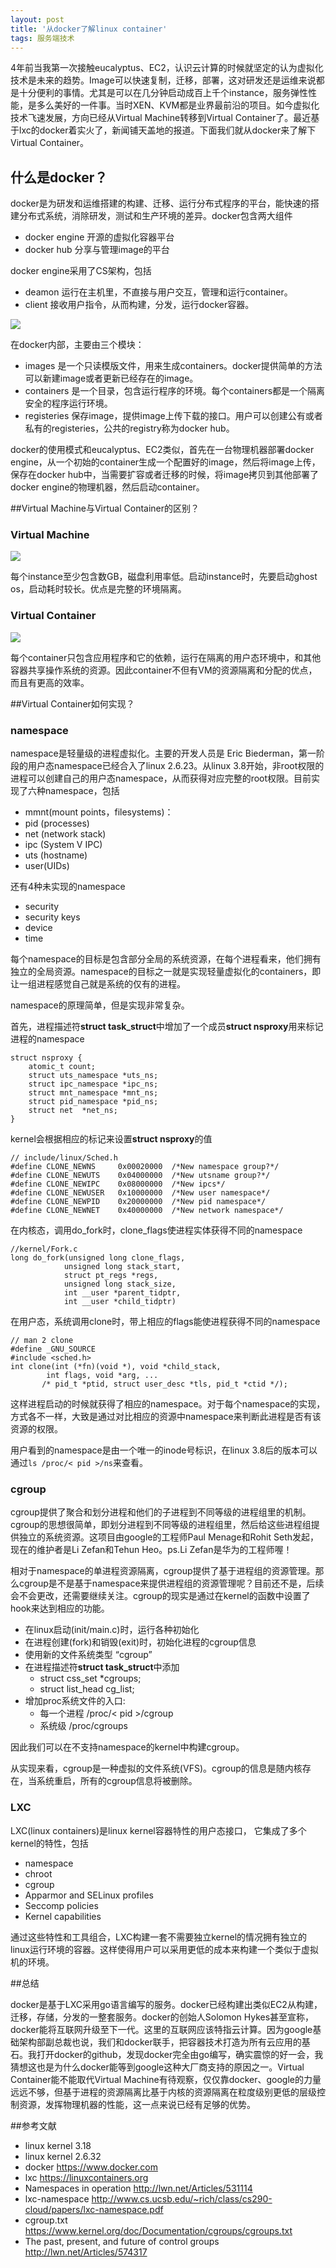 ```yaml
---
layout: post
title: '从docker了解linux container'
tags: 服务端技术
---
```


4年前当我第一次接触eucalyptus、EC2，认识云计算的时候就坚定的认为虚拟化技术是未来的趋势。Image可以快速复制，迁移，部署，这对研发还是运维来说都是十分便利的事情。尤其是可以在几分钟启动成百上千个instance，服务弹性性能，是多么美好的一件事。当时XEN、KVM都是业界最前沿的项目。如今虚拟化技术飞速发展，方向已经从Virtual Machine转移到Virtual Container了。最近基于lxc的docker着实火了，新闻铺天盖地的报道。下面我们就从docker来了解下Virtual Container。
 
 
 
## 什么是docker？
 

docker是为研发和运维搭建的构建、迁移、运行分布式程序的平台，能快速的搭建分布式系统，消除研发，测试和生产环境的差异。docker包含两大组件

* docker engine 开源的虚拟化容器平台
* docker hub 分享与管理image的平台 

docker engine采用了CS架构，包括
 
* deamon 运行在主机里，不直接与用户交互，管理和运行container。
* client 接收用户指令，从而构建，分发，运行docker容器。
 
![]({{site.baseurl}}/img/5.png)
 

在docker内部，主要由三个模块：
 
* images 是一个只读模版文件，用来生成containers。docker提供简单的方法可以新建image或者更新已经存在的image。
* containers 是一个目录，包含运行程序的环境。每个containers都是一个隔离安全的程序运行环境。
* registeries 保存image，提供image上传下载的接口。用户可以创建公有或者私有的registeries，公共的registry称为docker hub。
 
docker的使用模式和eucalyptus、EC2类似，首先在一台物理机器部署docker engine，从一个初始的container生成一个配置好的image，然后将image上传，保存在docker hub中，当需要扩容或者迁移的时候，将image拷贝到其他部署了docker engine的物理机器，然后启动container。
 
 
 
##Virtual Machine与Virtual Container的区别？ 
 
 
### Virtual Machine ##
 
![]({{site.baseurl}}/img/3.png)
 
每个instance至少包含数GB，磁盘利用率低。启动instance时，先要启动ghost os，启动耗时较长。优点是完整的环境隔离。
 
### Virtual Container ###
 
![]({{site.baseurl}}/img/4.png)
 
每个container只包含应用程序和它的依赖，运行在隔离的用户态环境中，和其他容器共享操作系统的资源。因此container不但有VM的资源隔离和分配的优点，而且有更高的效率。
 
 
 
##Virtual Container如何实现？ 
 
 
### namespace ###
 
namespace是轻量级的进程虚拟化。主要的开发人员是 Eric Biederman，第一阶段的用户态namespace已经合入了linux 2.6.23。从linux 3.8开始，非root权限的进程可以创建自己的用户态namespace，从而获得对应完整的root权限。目前实现了六种namespace，包括
 
 
 
* mmnt(mount points，filesystems)：
* pid (processes)
* net (network stack)
* ipc (System V IPC)
* uts (hostname)
* user(UIDs)
 
 
 
还有4种未实现的namespace
 
 
 
* security
* security keys
* device 
* time
 
 
 
每个namespace的目标是包含部分全局的系统资源，在每个进程看来，他们拥有独立的全局资源。namespace的目标之一就是实现轻量虚拟化的containers，即让一组进程感觉自己就是系统的仅有的进程。
 
namespace的原理简单，但是实现非常复杂。
 
首先，进程描述符**struct task_struct**中增加了一个成员**struct nsproxy**用来标记进程的namespace
 
 
 
	struct nsproxy {
		atomic_t count;
		struct uts_namespace *uts_ns;
		struct ipc_namespace *ipc_ns;
		struct mnt_namespace *mnt_ns;
		struct pid_namespace *pid_ns;
		struct net	*net_ns;
	}
 
 
 
kernel会根据相应的标记来设置**struct nsproxy**的值
 
 
 
	// include/linux/Sched.h
	#define CLONE_NEWNS 	0x00020000	/*New namespace group?*/
	#define CLONE_NEWUTS	0x04000000	/*New utsname group?*/
	#define CLONE_NEWIPC	0x08000000	/*New ipcs*/
	#define CLONE_NEWUSER   0x10000000	/*New user namespace*/
	#define CLONE_NEWPID	0x20000000	/*New pid namespace*/
	#define CLONE_NEWNET	0x40000000	/*New network namespace*/
 
 
 
在内核态，调用do_fork时，clone_flags使进程实体获得不同的namespace
 
 
 
	//kernel/Fork.c
	long do_fork(unsigned long clone_flags,
				unsigned long stack_start,
				struct pt_regs *regs,
				unsigned long stack_size,
				int __user *parent_tidptr,
				int __user *child_tidptr)
 
 
在用户态，系统调用clone时，带上相应的flags能使进程获得不同的namespace
 
 
	// man 2 clone
	#define _GNU_SOURCE
	#include <sched.h>
	int clone(int (*fn)(void *), void *child_stack, 
  	        int flags, void *arg, ...
   	       /* pid_t *ptid, struct user_desc *tls, pid_t *ctid */);

这样进程启动的时候就获得了相应的namespace。对于每个namespace的实现，方式各不一样，大致是通过对比相应的资源中namespace来判断此进程是否有该资源的权限。

用户看到的namespace是由一个唯一的inode号标识，在linux 3.8后的版本可以通过`ls /proc/< pid >/ns`来查看。

 
 
### cgroup ###
 
 
cgroup提供了聚合和划分进程和他们的子进程到不同等级的进程组里的机制。cgroup的思想很简单，即划分进程到不同等级的进程组里，然后给这些进程组提供独立的系统资源。这项目由google的工程师Paul Menage和Rohit Seth发起，现在的维护者是Li Zefan和Tehun Heo。ps.Li Zefan是华为的工程师喔！
 
 
相对于namespace的单进程资源隔离，cgroup提供了基于进程组的资源管理。那么cgroup是不是基于namespace来提供进程组的资源管理呢？目前还不是，后续会不会更改，还需要继续关注。cgroup的现实是通过在kernel的函数中设置了hook来达到相应的功能。
 
 
 
* 在linux启动(init/main.c)时，运行各种初始化
* 在进程创建(fork)和销毁(exit)时，初始化进程的cgroup信息
* 使用新的文件系统类型 “cgroup”
* 在进程描述符**struct task_struct**中添加
	* struct css_set *cgroups;
	* struct list_head cg_list;
* 增加proc系统文件的入口:
	* 每一个进程 /proc/< pid >/cgroup
	* 系统级 /proc/cgroups
 
 
 
因此我们可以在不支持namespace的kernel中构建cgroup。
 
 
从实现来看，cgroup是一种虚拟的文件系统(VFS)。cgroup的信息是随内核存在，当系统重启，所有的cgroup信息将被删除。
 
 
### LXC ###
 
 
LXC(linux containers)是linux kernel容器特性的用户态接口， 它集成了多个kernel的特性，包括
 
 
* namespace
* chroot
* cgroup
* Apparmor and SELinux profiles
* Seccomp policies
* Kernel capabilities
 
 
通过这些特性和工具组合，LXC构建一套不需要独立kernel的情况拥有独立的linux运行环境的容器。这样使得用户可以采用更低的成本来构建一个类似于虚拟机的环境。
   
   
   
##总结     
    
docker是基于LXC采用go语言编写的服务。docker已经构建出类似EC2从构建，迁移，存储，分发的一整套服务。docker的创始人Solomon Hykes甚至宣称，docker能将互联网升级至下一代。这里的互联网应该特指云计算。因为google基础架构部副总裁也说，我们和docker联手，把容器技术打造为所有云应用的基石。我打开docker的github，发现docker完全由go编写，确实震惊的好一会，我猜想这也是为什么docker能等到google这种大厂商支持的原因之一。Virtual Container能不能取代Virtual Machine有待观察，仅仅靠docker、google的力量远远不够，但基于进程的资源隔离比基于内核的资源隔离在粒度级别更低的层级控制资源，发挥物理机器的性能，这一点来说已经有足够的优势。    
        
   
##参考文献    


      
* linux kernel 3.18
* linux kernel 2.6.32
* docker https://www.docker.com
* lxc https://linuxcontainers.org
* Namespaces in operation http://lwn.net/Articles/531114
* lxc-namespace http://www.cs.ucsb.edu/~rich/class/cs290-cloud/papers/lxc-namespace.pdf
* cgroup.txt https://www.kernel.org/doc/Documentation/cgroups/cgroups.txt
* The past, present, and future of control groups http://lwn.net/Articles/574317


